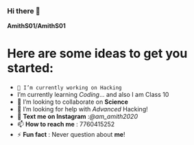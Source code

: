 ### Hi there 👋

**AmithS01/AmithS01** 

# Here are some ideas to get you started:

- `🔭 I’m currently working on Hacking`
- I’m currently learning *Coding*... and also I am Class 10
- 👯 I’m looking to collaborate on **Science**
- 🤔 I’m looking for help with *Advanced* Hacking!
- 💬 **Text me on Instagram** :*@am_amith2020*
- 📫 **How to reach me** : 7760415252
- ⚡ **Fun fact** : Never question about **me**!
